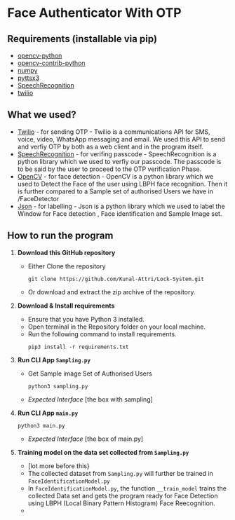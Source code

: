 # Face Authenticator With OTP
## Requirements (installable via pip)
- [opencv-python](https://pypi.org/project/opencv-python/)
- [opencv-contrib-python](https://pypi.org/project/opencv-contrib-python/)
- [numpy](https://pypi.org/project/numpy/)
- [pyttsx3](https://pypi.org/project/pyttsx3/)
- [SpeechRecognition](https://pypi.org/project/SpeechRecognition/)
- [twilio](https://pypi.org/project/twilio/)

## What we used?
- [Twilio](https://www.twilio.com/) - for sending OTP - Twilio is a communications API for SMS, voice, video, WhatsApp messaging and email. We used this API to send and verfiy OTP by both as a web client and in the program itself.
- [SpeechRecognition](https://pypi.org/project/SpeechRecognition/) - for verifing passcode - SpeechRecognition is a python library which we used to verfiy our passcode. The passcode is to be said by the user to proceed to the OTP verification Phase.
- [OpenCV](https://pypi.org/project/opencv-python/) - for face detection - OpenCV is a python library which we used to Detect the Face of the user using LBPH face recognition. Then it is further compared to a Sample set of authorised Users we have in /FaceDetector 
- [Json](https://docs.python.org/3/library/json.html) - for labelling - Json is a python library which we used to label the Window for Face detection , Face identification and Sample Image set.

## How to run the program
1. **Download this GitHub repository**
	- Either Clone the repository
		```
		git clone https://github.com/Kunal-Attri/Lock-System.git
		```
	- Or download and extract the zip archive of the repository.

2. **Download & Install requirements**
	- Ensure that you have Python 3 installed.
	- Open terminal in the Repository folder on your local machine.
	- Run the following command to install requirements.
		```
		pip3 install -r requirements.txt
 		```

3. **Run CLI App `Sampling.py`**
      - Get Sample image Set of Authorised Users
               
	        python3 sampling.py
      - *Expected Interface*
            [the box with sampling]

4. **Run CLI App `main.py`**

       python3 main.py 
      - *Expected Interface*
           [the box of main.py]
	   
5. **Training model on the data set collected from `Sampling.py`**
     - [lot more before this}
     - The collected dataset from `Sampling.py` will further be trained in `FaceIdentificationModel.py` 
     - In `FaceIdentificationModel.py`, the function `__train_model` trains the collected Data set and gets the program ready for Face Detection using LBPH (Local Binary Pattern Histogram) Face Reecognition.
     - 
     
